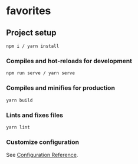 # favorites

## Project setup
```
npm i / yarn install
```

### Compiles and hot-reloads for development
```
npm run serve / yarn serve
```

### Compiles and minifies for production
```
yarn build
```

### Lints and fixes files
```
yarn lint
```

### Customize configuration
See [Configuration Reference](https://cli.vuejs.org/config/).
